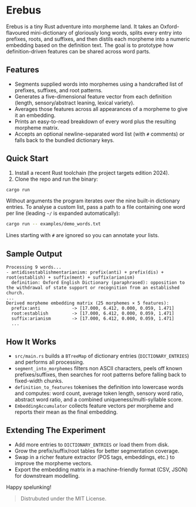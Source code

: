 # Erebus

Erebus is a tiny Rust adventure into morpheme land. It takes an Oxford-flavoured mini-dictionary of gloriously long words, splits every entry into prefixes, roots, and suffixes, and then distils each morpheme into a numeric embedding based on the definition text. The goal is to prototype how definition-driven features can be shared across word parts.

## Features
- Segments supplied words into morphemes using a handcrafted list of prefixes, suffixes, and root patterns.
- Generates a five-dimensional feature vector from each definition (length, sensory/abstract leaning, lexical variety).
- Averages those features across all appearances of a morpheme to give it an embedding.
- Prints an easy-to-read breakdown of every word plus the resulting morpheme matrix.
- Accepts an optional newline-separated word list (with `#` comments) or falls back to the bundled dictionary keys.

## Quick Start
1. Install a recent Rust toolchain (the project targets edition 2024).
2. Clone the repo and run the binary:

```bash
cargo run
```

Without arguments the program iterates over the nine built-in dictionary entries. To analyse a custom list, pass a path to a file containing one word per line (leading `~/` is expanded automatically):

```bash
cargo run -- examples/demo_words.txt
```

Lines starting with `#` are ignored so you can annotate your lists.

## Sample Output
```text
Processing 9 words...
- antidisestablishmentarianism: prefix(anti) + prefix(dis) + root(establish) + suffix(ment) + suffix(arianism)
  definition: Oxford English Dictionary (paraphrased): opposition to the withdrawal of state support or recognition from an established church.
...
Derived morpheme embedding matrix (25 morphemes × 5 features):
  prefix:anti            -> [17.000, 6.412, 0.000, 0.059, 1.471]
  root:establish         -> [17.000, 6.412, 0.000, 0.059, 1.471]
  suffix:arianism        -> [17.000, 6.412, 0.000, 0.059, 1.471]
  ...
```

## How It Works
- `src/main.rs` builds a `BTreeMap` of dictionary entries (`DICTIONARY_ENTRIES`) and performs all processing.
- `segment_into_morphemes` filters non ASCII characters, peels off known prefixes/suffixes, then searches for root patterns before falling back to fixed-width chunks.
- `definition_to_features` tokenises the definition into lowercase words and computes: word count, average token length, sensory word ratio, abstract word ratio, and a combined uniqueness/multi-syllable score.
- `EmbeddingAccumulator` collects feature vectors per morpheme and reports their mean as the final embedding.

## Extending The Experiment
- Add more entries to `DICTIONARY_ENTRIES` or load them from disk.
- Grow the prefix/suffix/root tables for better segmentation coverage.
- Swap in a richer feature extractor (POS tags, embeddings, etc.) to improve the morpheme vectors.
- Export the embedding matrix in a machine-friendly format (CSV, JSON) for downstream modelling.

Happy spelunking!

>Distrubuted under the MIT License.
